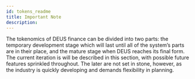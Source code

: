 ```yaml
---
id: tokens_readme
title: Important Note 
description:
---
```


The tokenomics of DEUS finance can be divided into two parts: the temporary development stage which will last until all of the system’s parts are in their place, and the mature stage when DEUS reaches its final form. The current iteration is will be described in this section, with possible future features sprinkled throughout. The later are not set in stone, however, as the industry is quickly developing and demands flexibility in planning. 
